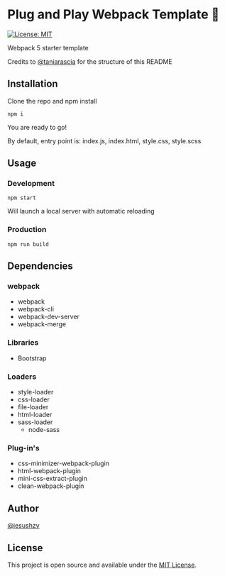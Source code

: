 # Plug and Play Webpack Template :electric_plug:
[![License: MIT](https://img.shields.io/badge/License-MIT-yellow.svg)](https://opensource.org/licenses/MIT)

Webpack 5 starter template

Credits to [@taniarascia](https://github.com/taniarascia/webpack-boilerplate) for the structure of this README

## Installation
Clone the repo and npm install

```
npm i
```

You are ready to go!

By default, entry point is: index.js, index.html, style.css, style.scss

## Usage
### Development
```
npm start
```
Will launch a local server with automatic reloading
### Production
```
npm run build
```
## Dependencies
### webpack
* webpack
* webpack-cli
* webpack-dev-server
* webpack-merge
### Libraries
* Bootstrap
### Loaders
* style-loader
* css-loader
* file-loader
* html-loader
* sass-loader
  * node-sass
### Plug-in's
* css-minimizer-webpack-plugin
* html-webpack-plugin
* mini-css-extract-plugin
* clean-webpack-plugin

## Author

[@jesushzv](https://github.com/jesushzv)

## License
This project is open source and available under the [MIT License](https://opensource.org/licenses/MIT).

